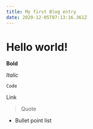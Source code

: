 ```yaml
---
title: My first Blog entry
date: 2020-12-05T07:13:16.361Z
---
```

# Hello world!

**Bold**

*Italic*

`Code`

Link

> Quote

* Bullet point list